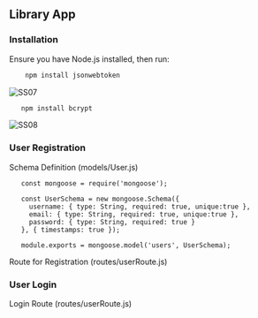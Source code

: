 ## Library App

### Installation

Ensure you have Node.js installed, then run:

```bash
    npm install jsonwebtoken
```

![SS07](https://github.com/user-attachments/assets/926e2652-b9ab-489e-967b-48789d5f4eb0)

```bash
   npm install bcrypt
```


![SS08](https://github.com/user-attachments/assets/eb8b5c33-062b-4d51-84b3-27db177cfb9e)


### User Registration

Schema Definition (models/User.js)

```
   const mongoose = require('mongoose');

   const UserSchema = new mongoose.Schema({
     username: { type: String, required: true, unique:true },
     email: { type: String, required: true, unique:true },
     password: { type: String, required: true }
   }, { timestamps: true });

   module.exports = mongoose.model('users', UserSchema);

```

Route for Registration (routes/userRoute.js)


### User Login

Login Route (routes/userRoute.js)


